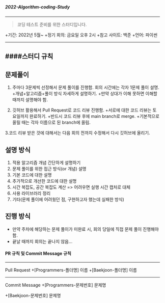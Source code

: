 
##### 2022-Algorithm-coding-Study
---
>코딩 테스트 준비를 위한 스터디입니다.

+기간: 2022년 5월~
+정기 회의: 금요일 오후 2시
+참고 사이트: 백준
+언어: 파이썬

---
####스터디 규칙
---
## 문제풀이
1. 주마다 3문제씩 선정해서 문제 풀이를 진행함. 회의 시간에는 각자 1문제 풀이 설명.
+개념+알고리즘+풀이 방식 자세하게 설명하기.
+만약 상대가 이해 못하면 이해할 때까지 설명해야 함.

2. 깃허브 활용해서 Pull Request로 코드 리뷰 진행함.
+서로에 대한 코드 리뷰는 토요일까지 완료하기.
+반드시 코드 리뷰 후에 main branch로 merge.
+기본적으로 올릴 때는 각자 이름으로 된 branch에 올림.

3.코드 리뷰 받은 것에 대해서는 다음 회의 전까지 수정해서 다시 깃허브에 올리기.

## 설명 방식
1. 적용 알고리즘 개념 간단하게 설명하기
2. 문제 풀이를 위한 접근 방식(or 개념) 설명
3. 기본 코드에 대한 설명
4. 추가적으로 개선한 코드에 대한 설명
5. 시간 복잡도, 공간 복잡도 계산 => 어려우면 실행 시간 캡처로 대체
6. 사용 라이브러리 정리
7. 기타(문제 풀이에 어려웠던 점, 구현하고자 했는데 실패한 방식)
## 진행 방식
+ 만약 주차에 해당하는 문제 풀이가 미완료 시, 회의 당일에 직접 문제 풀이 진행해야 함.
+ 끝날 때까지 회의는 끝나지 않음...


#### PR 규칙 및 Commit Message 규칙
---
Pull Request
+[Programmers-폴더명] 이름
+[Baekjoon-폴더명] 이름

---
Commit Message
+[Programmers-문제번호] 문제명

+[Baekjoon-문제번호] 문제명

